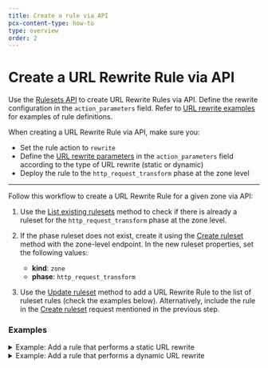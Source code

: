 ```yaml
---
title: Create a rule via API
pcx-content-type: how-to
type: overview
order: 2
---
```


# Create a URL Rewrite Rule via API

Use the [Rulesets API](https://developers.cloudflare.com/ruleset-engine/rulesets-api) to create URL Rewrite Rules via API. Define the rewrite configuration in the `action_parameters` field. Refer to [URL rewrite examples](/transform/url-rewrite/examples) for examples of rule definitions.

When creating a URL Rewrite Rule via API, make sure you:

- Set the rule action to `rewrite`
- Define the [URL rewrite parameters](/transform/url-rewrite/parameters) in the `action_parameters` field according to the type of URL rewrite (static or dynamic)
- Deploy the rule to the `http_request_transform` phase at the zone level

---

Follow this workflow to create a URL Rewrite Rule for a given zone via API:

1. Use the [List existing rulesets](https://developers.cloudflare.com/ruleset-engine/rulesets-api/view#list-existing-rulesets) method to check if there is already a ruleset for the `http_request_transform` phase at the zone level.

1. If the phase ruleset does not exist, create it using the [Create ruleset](https://developers.cloudflare.com/ruleset-engine/rulesets-api/create) method with the zone-level endpoint. In the new ruleset properties, set the following values:

   - **kind**: `zone`
   - **phase**: `http_request_transform`

1. Use the [Update ruleset](https://developers.cloudflare.com/ruleset-engine/rulesets-api/update) method to add a URL Rewrite Rule to the list of ruleset rules (check the examples below). Alternatively, include the rule in the [Create ruleset](https://developers.cloudflare.com/ruleset-engine/rulesets-api/create) request mentioned in the previous step.

### Examples

<details>
<summary>Example: Add a rule that performs a static URL rewrite</summary>
<div>

The following example sets the rules of an existing phase ruleset (`{ruleset-id}`) to a single URL Rewrite Rule — performing a static rewrite of the URI path — using the [Update ruleset](https://developers.cloudflare.com/ruleset-engine/rulesets-api/update) method:

```json
---
header: Request
---
curl -X PUT \
-H "X-Auth-Email: user@cloudflare.com" \
-H "X-Auth-Key: REDACTED" \
"https://api.cloudflare.com/client/v4/zones/{zone-id}/rulesets/{ruleset-id}" \
-d '{
  "rules": [
    {
      "expression": "(http.request.uri.query contains \"eu\")",
      "description": "My first static URL Rewrite Rule",
      "action": "rewrite",
      "action_parameters": {
        "uri": {
          "path": {
            "value": "/emea.html"
          }
        }
      }
    }
  ]
}'
```

The response contains the complete definition of the ruleset you updated.

```json
---
header: Response
---
{
  "result": {
    "id": "{ruleset-id}",
    "name": "Zone-level Transform Ruleset",
    "description": "Zone-level ruleset that will execute Transform Rules.",
    "kind": "zone",
    "version": "2",
    "rules": [
      {
        "id": "{rule-id}",
        "version": "1",
        "action": "rewrite",
        "action_parameters": {
          "uri": {
            "path": {
              "value": "/emea.html"
            }
          }
        },
        "expression": "(http.request.uri.query contains \"eu\")",
        "description": "My first static URL Rewrite Rule",
        "last_updated": "2021-04-14T14:42:04.219025Z",
        "ref": "{rule-ref}"
      }
    ],
    "last_updated": "2021-04-14T14:42:04.219025Z",
    "phase": "http_request_transform"
  },
  "success": true,
  "errors": [],
  "messages": []
}
```

</div>
</details>

<details>
<summary>Example: Add a rule that performs a dynamic URL rewrite</summary>
<div>

The following example sets the rules of an existing phase ruleset (`{ruleset-id}`) to a single URL Rewrite Rule — performing a dynamic rewrite of the URI path — using the [Update ruleset](https://developers.cloudflare.com/ruleset-engine/rulesets-api/update) method:

```json
---
header: Request
---
curl -X PUT \
-H "X-Auth-Email: user@cloudflare.com" \
-H "X-Auth-Key: REDACTED" \
"https://api.cloudflare.com/client/v4/zones/{zone-id}/rulesets/{ruleset-id}" \
-d '{
  "rules": [
    {
      "expression": "starts_with(http.request.uri.path, \"/news/2012/\")",
      "description": "My first dynamic URL Rewrite Rule",
      "action": "rewrite",
      "action_parameters": {
        "uri": {
          "path": {
            "expression": "concat(\"/archive\", http.request.uri.path)"
          }
        }
      }
    }
  ]
}'
```

The response contains the complete definition of the ruleset you updated.

```json
---
header: Response
---
{
  "result": {
    "id": "{ruleset-id}",
    "name": "Zone-level Transform Ruleset",
    "description": "Zone-level ruleset that will execute Transform Rules.",
    "kind": "zone",
    "version": "2",
    "rules": [
      {
        "id": "{rule-id}",
        "version": "1",
        "action": "rewrite",
        "action_parameters": {
          "uri": {
            "path": {
              "expression": "concat(\"/archive\", http.request.uri.path)"
            }
          }
        },
        "expression": "starts_with(http.request.uri.path, \"/news/2012/\")",
        "description": "My first dynamic URL Rewrite Rule",
        "last_updated": "2021-04-14T14:42:04.219025Z",
        "ref": "{rule-ref}"
      }
    ],
    "last_updated": "2021-04-14T14:42:04.219025Z",
    "phase": "http_request_transform"
  },
  "success": true,
  "errors": [],
  "messages": []
}
```

</div>
</details>

